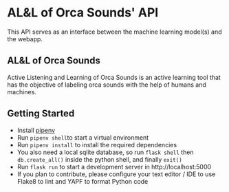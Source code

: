 # AL&L of Orca Sounds' API

This API serves as an interface between the machine learning model(s) and the webapp.

## AL&L of Orca Sounds

Active Listening and Learning of Orca Sounds is an active learning tool that has the objective of labeling orca sounds with the help of humans and machines.

## Getting Started

-   Install [pipenv](https://pypi.org/project/pipenv/)
-   Run `pipenv shell`to start a virtual environment
-   Run `pipenv install` to install the required dependencies
-   You also need a local sqlite database, so run `flask shell` then `db.create_all()` inside the python shell, and finally `exit()`
-   Run `flask run` to start a development server in http://localhost:5000
-   If you plan to contribute, please configure your text editor / IDE to use Flake8 to lint and YAPF to format Python code
